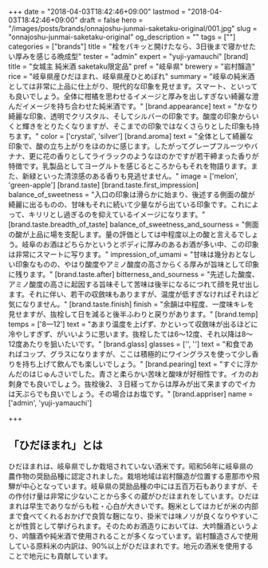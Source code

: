 +++
date = "2018-04-03T18:42:46+09:00"
lastmod = "2018-04-03T18:42:46+09:00"
draft = false
hero = "/images/posts/brands/onnajoshu-junmai-saketaku-original/001.jpg"
slug = "onnajoshu-junmai-saketaku-original"
og_description = ""
tags = [""]
categories = ["brands"]
title = "栓をパキッと開けたなら、3日後まで寝かせたい厚みを感じる晩成型"
tester = "admin"
expert = "yuji-yamauchi"
[brand]
  title = "女城主 純米酒 saketaku限定品"
  pref = "岐阜県"
  brewery = "岩村醸造"
  rice = "岐阜県産ひだほまれ、岐阜県産ひとめぼれ"
  summary = "岐阜の純米酒としては非常に上品に仕上がり、現代的な印象を見せます。スマート、といっても良いでしょう。全体に柑橘を思わせるイメージと厚みを出しすぎない綺麗な澄んだイメージを持ち合わせた純米酒です。"
  [brand.appearance]
    text = "かなり綺麗な印象、透明でクリスタル、そしてシルバーの印象です。酸度の印象からいくと輝きをとりたくなりますが、そこまでの印象ではなくさらりとした印象も持ちます。"
    color = ['crystal', 'silver']
  [brand.aroma]
    text = "全体として綺麗な印象で、酸の立ち上がりをほのかに感じます。したがってグレープフルーツやバナナ、更に花の香りとしてライラックのようなほのかですが若干締まった香りが特徴です。乳製品としてヨーグルトを感じるところからもそれを物語ります。また、新緑といった清涼感のある香りも見逃せません。"
    image = ['melon', 'green-apple']
  [brand.taste]
    [brand.taste.first_impression]
      balance_of_sweetness = "入口の印象は滑らかに始まり、後述する側面の酸が綺麗に出るものの、甘味もそれに続いて少量ながら出ている印象です。これによって、キリリとし過ぎるのを抑えているイメージになります。"
    [brand.taste.breadth_of_taste]
      balance_of_sweetness_and_sourness = "側面の酸が上品に場を支配します。量の評価としては中程度以上の酸と言えるでしょう。岐阜のお酒はどちらかというとボディに厚みのあるお酒が多い中、この印象は非常にスマートに写ります。"
      impression_of_umami = "甘味は幾分おとなしい印象なものの、やはり酸度やアミノ酸度の高さからくる厚みが旨味として印象に残ります。"
    [brand.taste.after]
      bitterness_and_sourness = "先述した酸度、アミノ酸度の高さに起因する旨味そして苦味は後半になるにつれて顔を見せ出します。それに伴い、若干の収斂味もありますが、温度が低すぎなければそれほど気になりません。"
    [brand.taste.finish]
      finish = "余韻は中程度、一度味キレを見せますが、抜栓して日を減ると後半ふわりと戻りがあります。"
  [brand.temp]
    temps = ['8—12']
    text = "あまり温度を上げず、かといって収斂味が出るほどに冷やしすぎず、がいいように思います。抜栓したては6〜12度、それ以降は8〜12度あたりを狙いたいです。"
  [brand.glass]
    glasses = ['', '']
    text = "和食であればコップ、グラスになりますが、ここは積極的にワイングラスを使って少し香りを持ち上げて飲んでも楽しいでしょう。"
  [brand.pearing]
    text = "すぐに浮かんだのはじゅんさいでした。青さと柔らかい苦味と酸味が好相性です。イカのお刺身でも良いでしょう。抜栓後2、３日経ってからは厚みが出て来ますのでイカは天ぷらでも良いでしょう。その場合はお塩です。"
  [brand.appriser]
    name = ['admin', 'yuji-yamauchi']

+++

## 「ひだほまれ」とは

ひだほまれは、岐阜県でしか栽培されていない酒米です。昭和56年に岐阜県の農作物の奨励品種に認定されました。栽培地域は岩村醸造が位置する恵那市や飛騨が中心となっています。岐阜県の奨励品種の中には五百万石もありますが、その作付け量は非常に少ないことから多くの蔵がひだほまれをしています。ひだほまれは早生でありながらも粒・心白が大きいです。麹米としてはカビが米の内部まで食べてくれるおかげで良質な麹になり、掛米では味ノリが良くなりやすいことが性質として挙げられます。そのためお酒造りにおいては、大吟醸酒というより、吟醸酒や純米酒で使用されることが多くなっています。岩村醸造さんで使用している原料米の内訳は、90%以上がひだほまれです。地元の酒米を使用することで地元にも貢献しています。